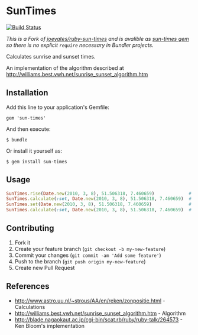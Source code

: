 # SunTimes
[![Build Status](https://secure.travis-ci.org/timoschilling/sun-times.png?branch=master)](http://travis-ci.org/timoschilling/sun-times)

_This is a Fork of [joeyates/ruby-sun-times](https://github.com/joeyates/ruby-sun-times) and is avalible as [sun-times gem](https://rubygems.org/gems/sun-times) so there is no explicit `require` necessary in Bundler projects._

Calculates sunrise and sunset times.

An implementation of the algorithm described at http://williams.best.vwh.net/sunrise_sunset_algorithm.htm

## Installation

Add this line to your application's Gemfile:

    gem 'sun-times'

And then execute:

    $ bundle

Or install it yourself as:

    $ gem install sun-times

## Usage
```ruby
SunTimes.rise(Date.new(2010, 3, 8), 51.506318, 7.460659)             # => 2010-03-08 06:01:02 UTC
SunTimes.calculate(:set, Date.new(2010, 3, 8), 51.506318, 7.460659)  # => 2010-03-08 06:01:02 UTC
SunTimes.set(Date.new(2010, 3, 8), 51.506318, 7.460659)              # => 2010-03-08 17:22:07 UTC
SunTimes.calculate(:set, Date.new(2010, 3, 8), 51.506318, 7.460659)  # => 2010-03-08 17:22:07 UTC
```

## Contributing

1. Fork it
2. Create your feature branch (`git checkout -b my-new-feature`)
3. Commit your changes (`git commit -am 'Add some feature'`)
4. Push to the branch (`git push origin my-new-feature`)
5. Create new Pull Request

## References

* http://www.astro.uu.nl/~strous/AA/en/reken/zonpositie.html - Calculations
* http://williams.best.vwh.net/sunrise_sunset_algorithm.htm - Algorithm
* http://blade.nagaokaut.ac.jp/cgi-bin/scat.rb/ruby/ruby-talk/264573 - Ken Bloom's implementation
